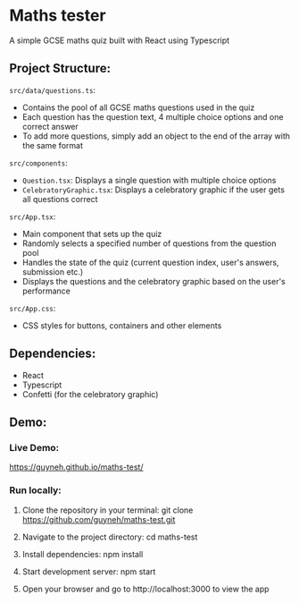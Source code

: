 # Maths tester
A simple GCSE maths quiz built with React using Typescript

## Project Structure:
`src/data/questions.ts`:
-   Contains the pool of all GCSE maths questions used in the quiz
-   Each question has the question text, 4 multiple choice options and one correct answer
-   To add more questions, simply add an object to the end of the array with the same format

`src/components`:
-   `Question.tsx`: Displays a single question with multiple choice options
-   `CelebratoryGraphic.tsx`: Displays a celebratory graphic if the user gets all questions correct

`src/App.tsx`:
-   Main component that sets up the quiz
-   Randomly selects a specified number of questions from the question pool
-   Handles the state of the quiz (current question index, user's answers, submission etc.)
-   Displays the questions and the celebratory graphic based on the user's performance

`src/App.css`:
-   CSS styles for buttons, containers and other elements


## Dependencies:
- React
- Typescript
- Confetti (for the celebratory graphic)


## Demo:
### Live Demo:
https://guyneh.github.io/maths-test/

### Run locally:
1.  Clone the repository in your terminal:
    git clone https://github.com/guyneh/maths-test.git

2. Navigate to the project directory:
    cd maths-test

3. Install dependencies:
    npm install

4. Start development server:
    npm start

5. Open your browser and go to http://localhost:3000 to view the app